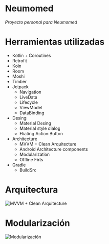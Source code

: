 # Neumomed

_Proyecto personal para Neumomed_

# Herramientas utilizadas
* Kotlin + Coroutines
* Retrofit
* Koin
* Room
* Moshi
* Timber
* Jetpack
  * Navigation
  * LiveData
  * Lifecycle
  * ViewModel
  * DataBinding
* Desing
  * Material Desing
  * Material style dialog
  * Fliating Action Button
* Architecture
  * MVVM + Clean Arquitecture
  * Android Architecture components
  * Modularization
  * Offline Firts
* Gradle
  * BuildSrc
  
# Arquitectura
![MVVM + Clean Arquitecture](https://subastaya.com/images/Arquitectura.png)

# Modularización
![Modularización](https://subastaya.com/images/Modularcion.png)

